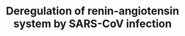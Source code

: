 ---
annotations:
- type: Cell Type Ontology
  value: native cell
- type: Disease Ontology
  value: viral infectious disease
- type: Pathway Ontology
  value: G protein mediated signaling pathway
authors:
- Jdoijen
- Egonw
- DeSl
- Eweitz
communities:
- COVID19
description: The spike protein of SARS-CoV down regulates ACE2, leading to deregulation
  of the renin-angiotensin system. This deregulation can be the cause of lung injury
  that is linked to SARS-CoV infection. This work was done in a mouse model.
last-edited: 2022-01-03
organisms:
- Mus musculus
redirect_from:
- /index.php/Pathway:WP4965
- /instance/WP4965
schema-jsonld:
- '@context': https://schema.org/
  '@id': https://wikipathways.github.io/pathways/WP4965.html
  '@type': Dataset
  creator:
    '@type': Organization
    name: WikiPathways
  description: The spike protein of SARS-CoV down regulates ACE2, leading to deregulation
    of the renin-angiotensin system. This deregulation can be the cause of lung injury
    that is linked to SARS-CoV infection. This work was done in a mouse model.
  keywords:
  - Angiotensin-(1-7)
  - Lung injury
  - Angiotensinogen
  - Ace2
  - Angiotensin-(1-9)
  - Angiotensin I
  - Ace
  - Angiotensin II
  - Agtr1a
  - Agtr2
  license: CC0
  name: Deregulation of renin-angiotensin system by SARS-CoV infection
seo: CreativeWork
title: Deregulation of renin-angiotensin system by SARS-CoV infection
wpid: WP4965
---